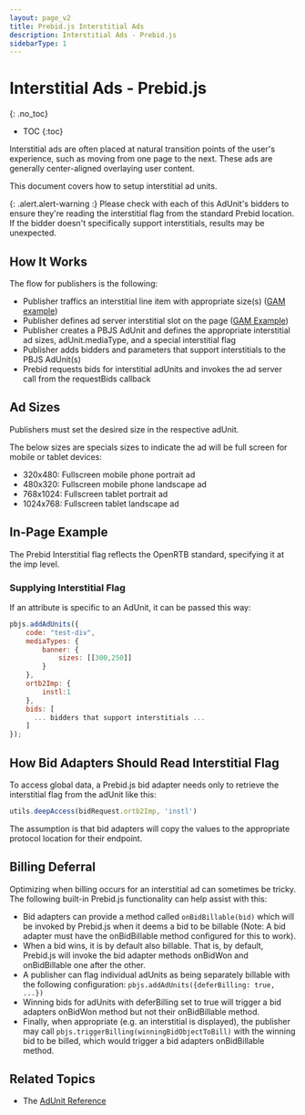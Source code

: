 ```yaml
---
layout: page_v2
title: Prebid.js Interstitial Ads
description: Interstitial Ads - Prebid.js
sidebarType: 1
---
```


# Interstitial Ads - Prebid.js
{: .no_toc}

* TOC
{:toc}

Interstitial ads are often placed at natural transition points of the user's experience, such as moving from one page to the next. These ads are generally center-aligned overlaying user content. 

This document covers how to setup interstitial ad units.

{: .alert.alert-warning :}
Please check with each of this AdUnit's bidders to ensure they're reading the interstitial flag from the standard Prebid location.
If the bidder doesn't specifically support interstitials, results may be unexpected.


## How It Works

The  flow for publishers is the following:
- Publisher traffics an interstitial line item with appropriate size(s) ([GAM example](https://support.google.com/admanager/answer/9840201?hl=en))
- Publisher defines ad server interstitial slot on the page ([GAM Example](https://developers.google.com/publisher-tag/samples/display-web-interstitial-ad))
- Publisher creates a PBJS AdUnit and defines the appropriate interstitial ad sizes, adUnit.mediaType, and a special interstitial flag
- Publisher adds bidders and parameters that support interstitials to the PBJS AdUnit(s)
- Prebid requests bids for interstitial adUnits and invokes the ad server call from the requestBids callback

## Ad Sizes
Publishers must set the desired size in the respective adUnit. 

The below sizes are specials sizes to indicate the ad will be full screen for mobile or tablet devices:
- 320x480: Fullscreen mobile phone portrait ad
- 480x320: Fullscreen mobile phone landscape ad 
- 768x1024: Fullscreen tablet portrait ad
- 1024x768: Fullscreen tablet landscape ad

## In-Page Example

The Prebid Interstitial flag reflects the OpenRTB standard, specifying it at the imp level.

### Supplying Interstitial Flag

If an attribute is specific to an AdUnit, it can be passed this way:

```javascript
pbjs.addAdUnits({
    code: "test-div",
    mediaTypes: {
        banner: {
            sizes: [[300,250]]
        }
    },
    ortb2Imp: {
        instl:1
    },
    bids: [
      ... bidders that support interstitials ...
    ]
});
```



## How Bid Adapters Should Read Interstitial Flag

To access global data, a Prebid.js bid adapter needs only to retrieve the interstitial flag from the adUnit like this:

```javascript
utils.deepAccess(bidRequest.ortb2Imp, 'instl')
```


The assumption is that bid adapters will copy the values to the appropriate protocol location for their endpoint.

## Billing Deferral

Optimizing when billing occurs for an interstitial ad can sometimes be tricky.  The following built-in Prebid.js functionality can help assist with this:
- Bid adapters can provide a method called `onBidBillable(bid)` which will be invoked by Prebid.js when it deems a bid to be billable (Note: A bid adapter must have the onBidBillable method configured for this to work).
- When a bid wins, it is by default also billable. That is, by default, Prebid.js will invoke the bid adapter methods onBidWon and onBidBillable one after the other.
- A publisher can flag individual adUnits as being separately billable with the following configuration: `pbjs.addAdUnits({deferBilling: true, ...})`
- Winning bids for adUnits with deferBilling set to true will trigger a bid adapters onBidWon method but not their onBidBillable method.
- Finally, when appropriate (e.g. an interstitial is displayed), the publisher may call `pbjs.triggerBilling(winningBidObjectToBill)` with the winning bid to be billed, which would trigger a bid adapters onBidBillable method.

## Related Topics

- The [AdUnit Reference](/dev-docs/adunit-reference.html)
